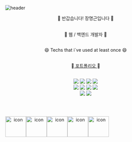 ![header](https://capsule-render.vercel.app/api?type=Waving&color=auto&height=150&section=header&text=Jang-Myeonggeun&fontSize=90&animation=twinkling)


<p align="center">👋 반갑습니다! 장명근입니다 👋 </br></br> </p>
<p align="center">🌱 웹 / 백엔드 개발자 🌱 </br></br> </p>
<p></p>
<p align="center">😄 Techs that i`ve used at least once 😄 </br></br> </p>

<p align="center">🎨<a href="https://moon-taein.github.io/"> 포트폴리오 </a>🎨</br></br> </p>

<div align="center">
<img src="https://img.shields.io/badge/JAVA-007396?style=for-the-badge&logo=java&logoColor=white">
<img src="https://img.shields.io/badge/MySQL-4479A1?style=for-the-badge&logo=MySQL&logoColor=white">
<img src="https://img.shields.io/badge/Eclipse-2C2255?style=for-the-badge&logo=Eclipse%20IDE&logoColor=white">
<img src="https://img.shields.io/badge/github-181717?style=for-the-badge&logo=github&logoColor=white">
</div>
<div align="center">
<img src="https://img.shields.io/badge/spring-6DB33F?style=for-the-badge&logo=spring&logoColor=white">
<img src="https://img.shields.io/badge/springboot-6DB33F?style=for-the-badge&logo=springboot&logoColor=white">
<img src="https://img.shields.io/badge/javaScript-F7DF1E?style=for-the-badge&logo=javaScript&logoColor=white">
<img src="https://img.shields.io/badge/bootstrap-7952B3?style=for-the-badge&logo=bootstrap&logoColor=white">  
</div>
<div align="center">
<img src="https://img.shields.io/badge/HTML5-E34F26?style=for-the-badge&logo=HTML5&logoColor=white">
<img src="https://img.shields.io/badge/CSS3-1572B6?style=for-the-badge&logo=CSS3&logoColor=white">
</div>
<div align="center">
</div>

</br></br>

<div align="center" style="display: flex; align-items: flex-start;" >  
<img src="https://techstack-generator.vercel.app/java-icon.svg" alt="icon" width="65" height="65" />
<img src="https://techstack-generator.vercel.app/mysql-icon.svg" alt="icon" width="65" height="65" />
<img src="https://techstack-generator.vercel.app/github-icon.svg" alt="icon" width="65" height="65" />
<img src="https://techstack-generator.vercel.app/restapi-icon.svg" alt="icon" width="65" height="65" />
<img src="https://techstack-generator.vercel.app/js-icon.svg" alt="icon" width="65" height="65" />
</div>

</br></br>
